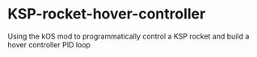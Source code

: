 # KSP-rocket-hover-controller
Using the kOS mod to programmatically control a KSP rocket and build a hover controller PID loop

